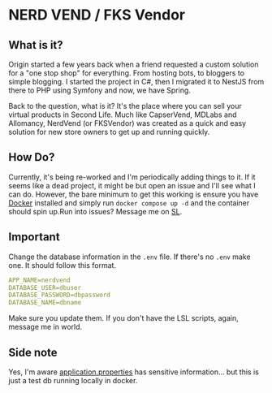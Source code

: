 # NERD VEND / FKS Vendor

## What is it?

Origin started a few years back when a friend requested a custom solution for a "one stop shop" for everything.
From hosting bots, to bloggers to simple blogging. I started the project in C#, then I migrated it to NestJS from there
to PHP using Symfony and now, we have Spring.

Back to the question, what is it? It's the place where you can sell your virtual products in Second Life. Much like
CapserVend, MDLabs and Allomancy, NerdVend (or FKSVendor) was created as a quick and easy solution for new store owners
to get up and running quickly.

## How Do?

Currently, it's being re-worked and I'm periodically adding things to it. If it seems like a dead project, it might be
but open an issue and I'll see what I can do. However, the bare minimum to get this working is ensure you
have [Docker]() installed and simply run `docker compose up -d` and the container should spin up.Run into issues?
Message me on [SL](https://www.secondlife.com/).

## Important

Change the database information in the `.env` file. If there's no `.env` make one. It should follow this format.

```yaml
APP_NAME=nerdvend
DATABASE_USER=dbuser
DATABASE_PASSWORD=dbpassword
DATABASE_NAME=dbname
```

Make sure you update them.
If you don't have the LSL scripts, again, message me in world.

## Side note

Yes, I'm
aware [application.properties](https://github.com/afallenhope/java-spring-fksvendor/blob/main/src/main/resources/application.properties)
has sensitive information... but this is just a test db running locally in docker.